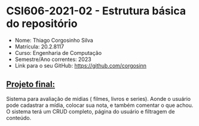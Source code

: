 # **CSI606-2021-02 - Estrutura básica do repositório**

- Nome: Thiago Corgosinho Silva
- Matrícula: 20.2.8117
- Curso: Engenharia de Computação
- Semestre/Ano correntes: 2023
- Link para o seu GitHub: https://github.com/corgosinn

## [Projeto final:](./Projeto/README.md)

Sistema para avaliação de midias ( filmes, livros e series).
Aonde o usuário pode cadastrar a mídia, colocar sua nota, e também comentar o que achou. O sistema terá um CRUD completo, página do usuário e filtragem de conteúdo.
